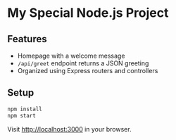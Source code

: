 # My Special Node.js Project

## Features

- Homepage with a welcome message
- `/api/greet` endpoint returns a JSON greeting
- Organized using Express routers and controllers

## Setup

```bash
npm install
npm start
```

Visit [http://localhost:3000](http://localhost:3000) in your browser.
